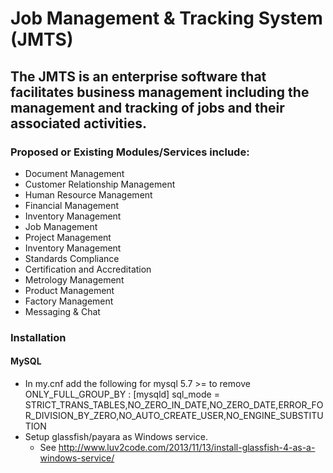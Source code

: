 # Job Management & Tracking System (JMTS)
## The JMTS is an enterprise software that facilitates business management including the management and tracking of jobs and their associated activities.
### Proposed or Existing Modules/Services include:
- Document Management
- Customer Relationship Management
- Human Resource Management
- Financial Management
- Inventory Management
- Job Management
- Project Management
- Inventory Management
- Standards Compliance
- Certification and Accreditation
- Metrology Management
- Product Management
- Factory Management
- Messaging & Chat

### Installation
#### MySQL
- In my.cnf add the following for mysql 5.7 >= to remove ONLY_FULL_GROUP_BY : [mysqld] sql_mode = STRICT_TRANS_TABLES,NO_ZERO_IN_DATE,NO_ZERO_DATE,ERROR_FOR_DIVISION_BY_ZERO,NO_AUTO_CREATE_USER,NO_ENGINE_SUBSTITUTION
- Setup glassfish/payara as Windows service. 
  * See http://www.luv2code.com/2013/11/13/install-glassfish-4-as-a-windows-service/

